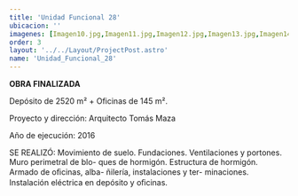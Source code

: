 ```yaml
---
title: 'Unidad Funcional 28'
ubicacion: ''
imagenes: [Imagen10.jpg,Imagen11.jpg,Imagen12.jpg,Imagen13.jpg,Imagen14.jpg]
order: 3
layout: '../../Layout/ProjectPost.astro'
name: 'Unidad_Funcional_28'
---
```

**OBRA FINALIZADA**

Depósito de 2520 m² + Oficinas de 145 m².

 Proyecto y dirección:  Arquitecto Tomás Maza

 Año de ejecución:  2016

SE REALIZÓ:
Movimiento de suelo.
Fundaciones.
Ventilaciones y portones.
Muro perimetral de blo-
ques de hormigón.
Estructura de hormigón.
Armado de oﬁcinas, alba-  ñilería, instalaciones y ter-  minaciones.
Instalación eléctrica en  depósito y oﬁcinas.

